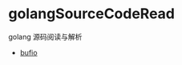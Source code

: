 # golangSourceCodeRead
golang 源码阅读与解析

- [bufio](https://github.com/realpeanut/golangSourceCodeRead/blob/main/bufio/menu.md/)
